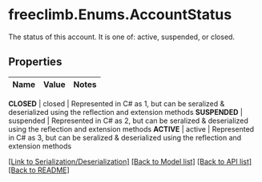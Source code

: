 # freeclimb.Enums.AccountStatus
The status of this account. It is one of: active, suspended, or closed.


## Properties

Name | Value | Notes
------------ | ------------- | -------------

**CLOSED** | closed | Represented in C# as 1, but can be seralized & deserialized using the reflection and extension methods
**SUSPENDED** | suspended | Represented in C# as 2, but can be seralized & deserialized using the reflection and extension methods
**ACTIVE** | active | Represented in C# as 3, but can be seralized & deserialized using the reflection and extension methods



[[Link to Serialization/Deserialization]](../README.md#documentation-for-serialization-deserialization) [[Back to Model list]](../README.md#documentation-for-models) [[Back to API list]](../README.md#documentation-for-api-endpoints) [[Back to README]](../README.md)



